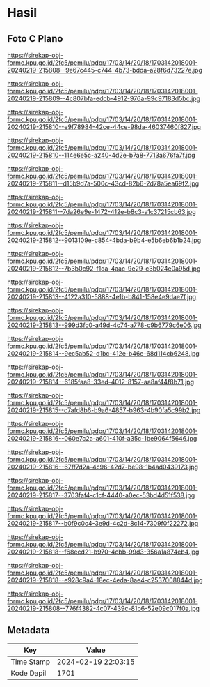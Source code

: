 # Hasil

## Foto C Plano

https://sirekap-obj-formc.kpu.go.id/2fc5/pemilu/pdpr/17/03/14/20/18/1703142018001-20240219-215808--9e67c445-c744-4b73-bdda-a28f6d73227e.jpg

https://sirekap-obj-formc.kpu.go.id/2fc5/pemilu/pdpr/17/03/14/20/18/1703142018001-20240219-215809--4c807bfa-edcb-4912-976a-99c97183d5bc.jpg

https://sirekap-obj-formc.kpu.go.id/2fc5/pemilu/pdpr/17/03/14/20/18/1703142018001-20240219-215810--e9f78984-42ce-44ce-98da-46037460f827.jpg

https://sirekap-obj-formc.kpu.go.id/2fc5/pemilu/pdpr/17/03/14/20/18/1703142018001-20240219-215810--114e6e5c-a240-4d2e-b7a8-7713a676fa7f.jpg

https://sirekap-obj-formc.kpu.go.id/2fc5/pemilu/pdpr/17/03/14/20/18/1703142018001-20240219-215811--d15b9d7a-500c-43cd-82b6-2d78a5ea69f2.jpg

https://sirekap-obj-formc.kpu.go.id/2fc5/pemilu/pdpr/17/03/14/20/18/1703142018001-20240219-215811--7da26e9e-1472-412e-b8c3-a1c37215cb63.jpg

https://sirekap-obj-formc.kpu.go.id/2fc5/pemilu/pdpr/17/03/14/20/18/1703142018001-20240219-215812--9013109e-c854-4bda-b9b4-e5b6eb6b1b24.jpg

https://sirekap-obj-formc.kpu.go.id/2fc5/pemilu/pdpr/17/03/14/20/18/1703142018001-20240219-215812--7b3b0c92-f1da-4aac-9e29-c3b024e0a95d.jpg

https://sirekap-obj-formc.kpu.go.id/2fc5/pemilu/pdpr/17/03/14/20/18/1703142018001-20240219-215813--4122a310-5888-4e1b-b841-158e4e9dae7f.jpg

https://sirekap-obj-formc.kpu.go.id/2fc5/pemilu/pdpr/17/03/14/20/18/1703142018001-20240219-215813--999d3fc0-a49d-4c74-a778-c9b6779c6e06.jpg

https://sirekap-obj-formc.kpu.go.id/2fc5/pemilu/pdpr/17/03/14/20/18/1703142018001-20240219-215814--9ec5ab52-d1bc-412e-b46e-68d114cb6248.jpg

https://sirekap-obj-formc.kpu.go.id/2fc5/pemilu/pdpr/17/03/14/20/18/1703142018001-20240219-215814--6185faa8-33ed-4012-8157-aa8af44f8b71.jpg

https://sirekap-obj-formc.kpu.go.id/2fc5/pemilu/pdpr/17/03/14/20/18/1703142018001-20240219-215815--c7afd8b6-b9a6-4857-b963-4b90fa5c99b2.jpg

https://sirekap-obj-formc.kpu.go.id/2fc5/pemilu/pdpr/17/03/14/20/18/1703142018001-20240219-215816--060e7c2a-a601-410f-a35c-1be9064f5646.jpg

https://sirekap-obj-formc.kpu.go.id/2fc5/pemilu/pdpr/17/03/14/20/18/1703142018001-20240219-215816--67ff7d2a-4c96-42d7-be98-1b4ad0439173.jpg

https://sirekap-obj-formc.kpu.go.id/2fc5/pemilu/pdpr/17/03/14/20/18/1703142018001-20240219-215817--3703faf4-c1cf-4440-a0ec-53bd4d51f538.jpg

https://sirekap-obj-formc.kpu.go.id/2fc5/pemilu/pdpr/17/03/14/20/18/1703142018001-20240219-215817--b0f9c0c4-3e9d-4c2d-8c14-7309f0f22272.jpg

https://sirekap-obj-formc.kpu.go.id/2fc5/pemilu/pdpr/17/03/14/20/18/1703142018001-20240219-215818--f68ecd21-b970-4cbb-99d3-356a1a874eb4.jpg

https://sirekap-obj-formc.kpu.go.id/2fc5/pemilu/pdpr/17/03/14/20/18/1703142018001-20240219-215818--e928c9a4-18ec-4eda-8ae4-c2537008844d.jpg

https://sirekap-obj-formc.kpu.go.id/2fc5/pemilu/pdpr/17/03/14/20/18/1703142018001-20240219-215808--776f4382-4c07-439c-81b6-52e09c017f0a.jpg


## Metadata

| Key        | Value               |
| ---------- | ------------------- |
| Time Stamp | 2024-02-19 22:03:15 |
| Kode Dapil | 1701                |



